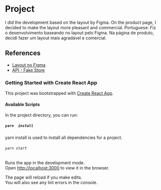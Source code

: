 # Project

I did the development based on the layout by Figma. On the product page, I decided to make the layout more pleasant and commercial.
Portuguese: Fiz o desenvolvimento baseando no layout pelo Figma. Na página de produto, decidi fazer um layout mais agradável e comercial.

## References 

- [Layout no Figma](https://www.figma.com/file/CjWJWkhU0eYmwVlUaPs4A0/Cuponeria-Frontend-Challenge?node-id=0%3A1)
- [API - Fake Store](https://fakestoreapi.com/)

### Getting Started with Create React App

This project was bootstrapped with [Create React App](https://github.com/facebook/create-react-app).

#### Available Scripts

In the project directory, you can run:

##### `yarn  install`

yarn install is used to install all dependencies for a project. 

###### `yarn start`

Runs the app in the development mode.\
Open [http://localhost:3000](http://localhost:3000) to view it in the browser.

The page will reload if you make edits.\
You will also see any lint errors in the console.
